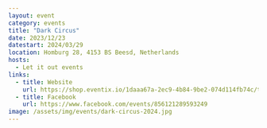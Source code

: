 ```yaml
---
layout: event
category: events
title: "Dark Circus"
date: 2023/12/23
datestart: 2024/03/29
location: Homburg 28, 4153 BS Beesd, Netherlands
hosts:
  - Let it out events
links:
  - title: Website
    url: https://shop.eventix.io/1daaa67a-2ec9-4b84-9be2-074d114fb74c/tickets
  - title: Facebook
    url: https://www.facebook.com/events/856121289593249
image: /assets/img/events/dark-circus-2024.jpg
---
```

